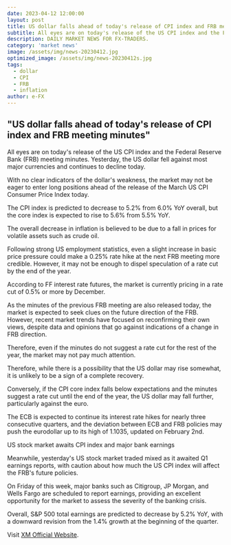 ```yaml
---
date: 2023-04-12 12:00:00
layout: post
title: US dollar falls ahead of today's release of CPI index and FRB meeting minutes
subtitle: All eyes are on today's release of the US CPI index and the Federal Reserve Bank meeting minutes.
description: DAILY MARKET NEWS FOR FX-TRADERS.
category: 'market news'
image: /assets/img/news-20230412.jpg
optimized_image: /assets/img/news-20230412s.jpg
tags:
  - dollar
  - CPI
  - FRB
  - inflation
author: e-FX
---
```


##  "US dollar falls ahead of today's release of CPI index and FRB meeting minutes"

All eyes are on today's release of the US CPI index and the Federal Reserve Bank (FRB) meeting minutes. Yesterday, the US dollar fell against most major currencies and continues to decline today.

With no clear indicators of the dollar's weakness, the market may not be eager to enter long positions ahead of the release of the March US CPI Consumer Price Index today.

The CPI index is predicted to decrease to 5.2% from 6.0% YoY overall, but the core index is expected to rise to 5.6% from 5.5% YoY.

The overall decrease in inflation is believed to be due to a fall in prices for volatile assets such as crude oil.

Following strong US employment statistics, even a slight increase in basic price pressure could make a 0.25% rate hike at the next FRB meeting more credible. However, it may not be enough to dispel speculation of a rate cut by the end of the year.

According to FF interest rate futures, the market is currently pricing in a rate cut of 0.5% or more by December.

As the minutes of the previous FRB meeting are also released today, the market is expected to seek clues on the future direction of the FRB. However, recent market trends have focused on reconfirming their own views, despite data and opinions that go against indications of a change in FRB direction.

Therefore, even if the minutes do not suggest a rate cut for the rest of the year, the market may not pay much attention.

Therefore, while there is a possibility that the US dollar may rise somewhat, it is unlikely to be a sign of a complete recovery.

Conversely, if the CPI core index falls below expectations and the minutes suggest a rate cut until the end of the year, the US dollar may fall further, particularly against the euro.

The ECB is expected to continue its interest rate hikes for nearly three consecutive quarters, and the deviation between ECB and FRB policies may push the eurodollar up to its high of 1.1035, updated on February 2nd.

US stock market awaits CPI index and major bank earnings

Meanwhile, yesterday's US stock market traded mixed as it awaited Q1 earnings reports, with caution about how much the US CPI index will affect the FRB's future policies.

On Friday of this week, major banks such as Citigroup, JP Morgan, and Wells Fargo are scheduled to report earnings, providing an excellent opportunity for the market to assess the severity of the banking crisis.

Overall, S&P 500 total earnings are predicted to decrease by 5.2% YoY, with a downward revision from the 1.4% growth at the beginning of the quarter.


Visit [XM Official Website](https://clicks.pipaffiliates.com/c?c=550036&l=en&p=0).
